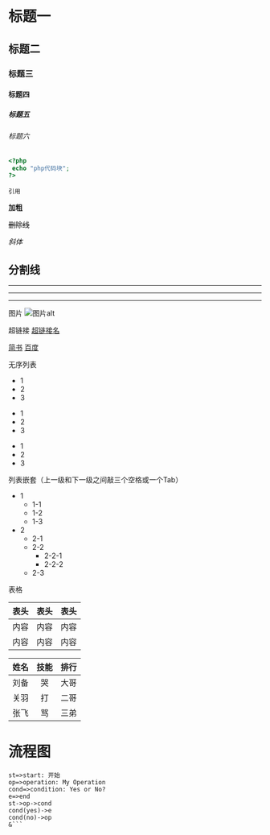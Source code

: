 # 标题一
## 标题二
### 标题三
#### 标题四
##### 标题五
###### 标题六

```php
<?php
 echo "php代码块";
?>
```
`
引用
`

**加粗**

~~删除线~~

_斜体_

分割线
---
----
***
****

图片
![图片alt](图片地址,''图片title'')

超链接
[超链接名](超链接地址 "超链接title")

[简书](http://jianshu.com)
[百度](http://www.baidu.com)

无序列表
- 1
- 2
- 3

+ 1
+ 2
+ 3

* 1
* 2
* 3

列表嵌套（上一级和下一级之间敲三个空格或一个Tab）
- 1
   - 1-1
   - 1-2
   - 1-3
- 2
    - 2-1
    - 2-2
        - 2-2-1
        - 2-2-2
    - 2-3
    
表格

表头 | 表头 | 表头 |
--- | :--: | --:
内容|内容|内容
内容|内容|内容


姓名|技能|排行
--|:--:|--:
刘备|哭|大哥
关羽|打|二哥
张飞|骂|三弟

# 流程图
```flow
st=>start: 开始
op=>operation: My Operation
cond=>condition: Yes or No?
e=>end
st->op->cond
cond(yes)->e
cond(no)->op
&```
